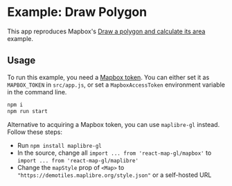 # Example: Draw Polygon

This app reproduces Mapbox's [Draw a polygon and calculate its area](https://docs.mapbox.com/mapbox-gl-js/example/mapbox-gl-draw/) example.

## Usage

To run this example, you need a [Mapbox token](http://visgl.github.io/react-map-gl/docs/get-started/mapbox-tokens). You can either set it as `MAPBOX_TOKEN` in `src/app.js`, or set a `MapboxAccessToken` environment variable in the command line.

```bash
npm i
npm run start
```

Alternative to acquiring a Mapbox token, you can use `maplibre-gl` instead. Follow these steps:
- Run `npm install maplibre-gl`
- In the source, change all `import ... from 'react-map-gl/mapbox'` to `import ... from 'react-map-gl/maplibre'`
- Change the `mapStyle` prop of `<Map>` to `"https://demotiles.maplibre.org/style.json"` or a self-hosted URL
